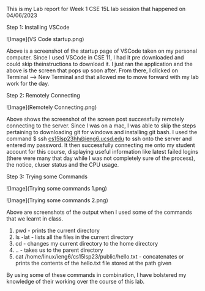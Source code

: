 This is my Lab report for Week 1 CSE 15L lab session that happened on 04/06/2023

Step 1: Installing VSCode

![Image](VS Code startup.png)

Above is a screenshot of the startup page of VSCode taken on my personal computer. Since I used VSCode in CSE 11, I had it pre downloaded and could skip theinstructions to download it. I just ran the application and the above is the screen that pops up soon after. From there, I clicked on Terminal --> New Terminal and that allowed me to move forward with my lab work for the day.


Step 2: Remotely Connecting

![Image](Remotely Connecting.png)

Above shows the screenshot of the screen post successfully remotely connecting to the server. Since I was on a mac, I was able to skip the steps pertaining to downloading git for windows and installing git bash. I used the command $ ssh cs15lsp23hh@ieng6.ucsd.edu to ssh onto the server and entered my password. It then successfully connecting me onto my student account for this course, displaying useful information like latest failed logins (there were many that day while I was not completely sure of the process), the notice, cluser status and the CPU usage.

Step 3: Trying some Commands

![Image](Trying some commands 1.png)


![Image](Trying some commands 2.png)

Above are screenshots of the output when I used some of the commands that we learnt in class. 
1. pwd - prints the current directory
2. ls -lat - lists all the files in the current directory
3. cd - changes my current directory to the home directory
4. .. - takes us to the parent directory
5. cat /home/linux/ieng6/cs15lsp23/public/hello.txt - concatenates or prints the contents of the hello.txt file stored at the path given

By using some of these commands in combination, I have bolstered my knowledge of their working over the course of this lab.
